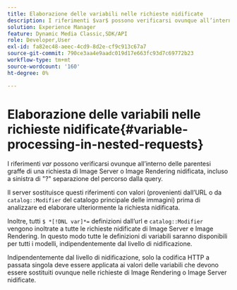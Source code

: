 ```yaml
---
title: Elaborazione delle variabili nelle richieste nidificate
description: I riferimenti $var$ possono verificarsi ovunque all’interno delle parentesi graffe di una richiesta di Image Server o Image Rendering nidificata, incluso a sinistra di "?" separazione del percorso dalla query.
solution: Experience Manager
feature: Dynamic Media Classic,SDK/API
role: Developer,User
exl-id: fa82ec48-aeec-4cd9-8d2e-cf9c913c67a7
source-git-commit: 790ce3aa4e9aadc019d17e663fc93d7c69772b23
workflow-type: tm+mt
source-wordcount: '160'
ht-degree: 0%

---
```


# Elaborazione delle variabili nelle richieste nidificate{#variable-processing-in-nested-requests}

I riferimenti $var$ possono verificarsi ovunque all’interno delle parentesi graffe di una richiesta di Image Server o Image Rendering nidificata, incluso a sinistra di &quot;?&quot; separazione del percorso dalla query.

Il server sostituisce questi riferimenti con valori (provenienti dall’URL o da `catalog::Modifier` del catalogo principale delle immagini) prima di analizzare ed elaborare ulteriormente la richiesta nidificata.

Inoltre, tutti `$ *[!DNL var]*=` definizioni dall’url e `catalog::Modifier` vengono inoltrate a tutte le richieste nidificate di Image Server e Image Rendering. In questo modo tutte le definizioni di variabili saranno disponibili per tutti i modelli, indipendentemente dal livello di nidificazione.

Indipendentemente dal livello di nidificazione, solo la codifica HTTP a passata singola deve essere applicata ai valori delle variabili che devono essere sostituiti ovunque nelle richieste di Image Rendering o Image Server nidificate.
